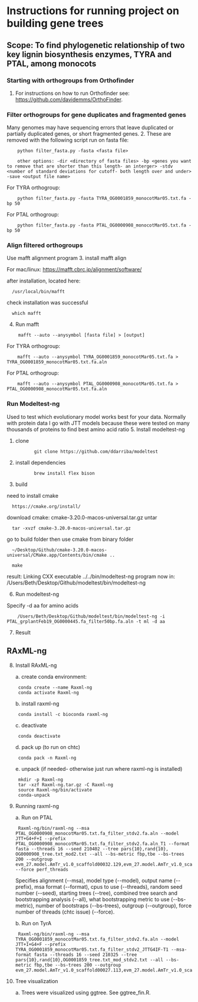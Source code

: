 # Instructions for running project on building gene trees
## Scope: To find phylogenetic relationship of two key lignin biosynthesis enzymes, TYRA and PTAL, among monocots 

### Starting with orthogroups from Orthofinder
1. For instructions on how to run Orthofinder see: https://github.com/davidemms/OrthoFinder.

### Filter orthogroups for gene duplicates and fragmented genes
Many genomes may have sequencing errors that leave duplicated or partially duplicated genes, or short fragmented genes. 
2. These are removed with the following script run on fasta file:

        python filter_fasta.py -fasta <fasta file> 
    
        other options: -dir <directory of fasta files> -bp <genes you want to remove that are shorter than this length- an interger> -stdv <number of standard deviations for cutoff- both length over and under> -save <output file name>
  
  For TYRA orthogroup:
  
        python filter_fasta.py -fasta TYRA_OG0001859_monocotMar05.txt.fa -bp 50
        
  For PTAL orthogroup:
  
        python filter_fasta.py -fasta PTAL_OG0000908_monocotMar05.txt.fa -bp 50
        
### Align filtered orthogroups
Use mafft alignment program
3. install mafft align
  
  For mac/linux: https://mafft.cbrc.jp/alignment/software/
  
  after installation, located here:
  
      /usr/local/bin/mafft
      
  check installation was successful
  
      which mafft
      
4. Run mafft

        mafft --auto --anysymbol [fasta file] > [output]

  For TYRA orthogroup:
  
        mafft --auto --anysymbol TYRA_OG0001859_monocotMar05.txt.fa > TYRA_OG0001859_monocotMar05.txt.fa.aln
  
  For PTAL orthogroup:
  
        mafft --auto --anysymbol PTAL_OG0000908_monocotMar05.txt.fa > PTAL_OG0000908_monocotMar05.txt.fa.aln
        
### Run Modeltest-ng
Used to test which evolutionary model works best for your data. Normally with protein data I go with JTT models because these were tested on many thousands of proteins to find best amino acid ratio
5. Install modeltest-ng

  1. clone
  
                git clone https://github.com/ddarriba/modeltest
      
  2. install dependencies
  
                brew install flex bison
      
  3. build
  
   need to install cmake
   
      https://cmake.org/install/
  
  download cmake: cmake-3.20.0-macos-universal.tar.gz
  untar 
  
      tar -xvzf cmake-3.20.0-macos-universal.tar.gz
       
  go to build folder then use cmake from binary folder
  
      ~/Desktop/Github/cmake-3.20.0-macos-universal/CMake.app/Contents/bin/cmake ..

      make
      
  result: Linking CXX executable ../../bin/modeltest-ng
  program now in: /Users/Beth/Desktop/Github/modeltest/bin/modeltest-ng

6. Run modeltest-ng

  Specify -d aa for amino acids
  
        /Users/Beth/Desktop/Github/modeltest/bin/modeltest-ng -i PTAL_grplantFeb19_OG0000445.fa_filter50bp.fa.aln -t ml -d aa

7. Result

## RAxML-ng

8. Install RAxML-ng

   a.	create conda environment:

        conda create --name Raxml-ng
        conda activate Raxml-ng
        
   b.   install raxml-ng
   
        conda install -c bioconda raxml-ng
        
   c.   deactivate
        
        conda deactivate
        
   d. pack up (to run on chtc)
   
        conda pack -n Raxml-ng
        
   e. unpack (if needed- otherwise just run where raxml-ng is installed)
   
        mkdir -p Raxml-ng 
        tar -xzf Raxml-ng.tar.gz -C Raxml-ng 
        source Raxml-ng/bin/activate 
        conda-unpack

9. Running raxml-ng

   a. Run on PTAL
   
        Raxml-ng/bin/raxml-ng --msa PTAL_OG0000908_monocotMar05.txt.fa_filter_stdv2.fa.aln --model JTT+G4+F+I --prefix PTAL_OG0000908_monocotMar05.txt.fa_filter_stdv2.fa.aln_T1 --format fasta --threads 16 --seed 210402 --tree pars{10},rand{10}, OG0000908_tree.txt_mod2.txt --all --bs-metric fbp,tbe --bs-trees 200 --outgroup evm_27.model.AmTr_v1.0_scaffold00032.129,evm_27.model.AmTr_v1.0_scaffold00148.59 --force perf_threads

   Specifies alignment (--msa), model type (--model), output name (--prefix), msa format (--format), cpus to use (--threads), random seed number (--seed), starting trees (--tree), combined tree search and bootstrapping analysis (--all), what bootstrapping metric to use (--bs-metric), number of bootstraps (--bs-trees), outgroup (--outgroup), force number of threads (chtc issue) (--force).
   
   b. Run on TyrA
   
        Raxml-ng/bin/raxml-ng --msa TYRA_OG0001859_monocotMar05.txt.fa_filter_stdv2.fa.aln --model JTT+I+G4+F --prefix TYRA_OG0001859_monocotMar05.txt.fa_filter_stdv2_JTTG4IF-T1 --msa-format fasta --threads 16 --seed 210325 --tree pars{10},rand{10},OG0001859_tree.txt_mod_stdv2.txt --all --bs-metric fbp,tbe --bs-trees 200 --outgroup evm_27.model.AmTr_v1.0_scaffold00027.113,evm_27.model.AmTr_v1.0_scaffold00069.98
        
10. Tree visualization

    a. Trees were visualized using ggtree. See ggtree_fin.R. 
        




